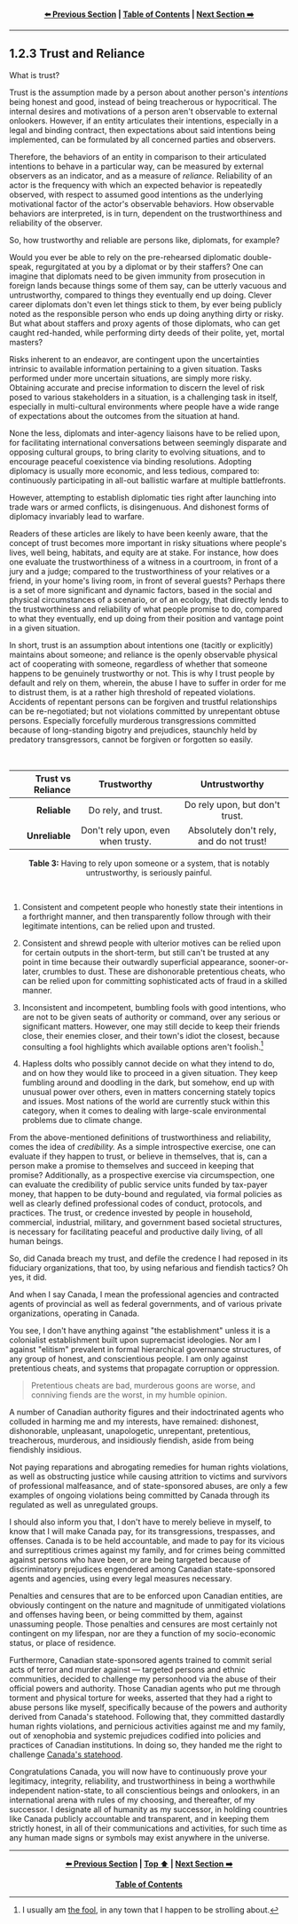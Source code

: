 <div align="center">
  
  **[:arrow_left: Previous Section][Prev] | [Table of Contents][TOC] | [Next Section :arrow_right:][Next]**
  
</div>

---

## 1.2.3 Trust and Reliance 

What is trust? 

Trust is the assumption made by a person about another person's *intentions* being honest and good, instead of being treacherous or hypocritical. The internal desires and motivations of a person aren't observable to external onlookers. However, if an entity articulates their intentions, especially in a legal and binding contract, then expectations about said intentions being implemented, can be formulated by all concerned parties and observers. 

Therefore, the behaviors of an entity in comparison to their articulated intentions to behave in a particular way, can be measured by external observers as an indicator, and as a measure of *reliance.* Reliability of an actor is the frequency with which an expected behavior is repeatedly observed, with respect to assumed good intentions as the underlying motivational factor of the actor's observable behaviors. How observable behaviors are interpreted, is in turn, dependent on the trustworthiness and reliability of the observer. 

So, how trustworthy and reliable are persons like, diplomats, for example? 

Would you ever be able to rely on the pre-rehearsed diplomatic double-speak, regurgitated at you by a diplomat or by their staffers? One can imagine that diplomats need to be given immunity from prosecution in foreign lands because things some of them say, can be utterly vacuous and untrustworthy, compared to things they eventually end up doing. Clever career diplomats don't even let things stick to them, by ever being publicly noted as the responsible person who ends up doing anything dirty or risky. But what about staffers and proxy agents of those diplomats, who can get caught red-handed, while performing dirty deeds of their polite, yet, mortal masters? 

Risks inherent to an endeavor, are contingent upon the uncertainties intrinsic to available information pertaining to a given situation. Tasks performed under more uncertain situations, are simply more risky. Obtaining accurate and precise information to discern the level of risk posed to various stakeholders in a situation, is a challenging task in itself, especially in multi-cultural environments where people have a wide range of expectations about the outcomes from the situation at hand. 

None the less, diplomats and inter-agency liaisons have to be relied upon, for facilitating international conversations between seemingly disparate and opposing cultural groups, to bring clarity to evolving situations, and to encourage peaceful coexistence via binding resolutions. Adopting diplomacy is usually more economic, and less tedious, compared to: continuously participating in all-out ballistic warfare at multiple battlefronts. 

However, attempting to establish diplomatic ties right after launching into trade wars or armed conflicts, is disingenuous. And dishonest forms of diplomacy invariably lead to warfare. 

Readers of these articles are likely to have been keenly aware, that the concept of trust becomes more important in risky situations where people's lives, well being, habitats, and equity are at stake. For instance, how does one evaluate the trustworthiness of a witness in a courtroom, in front of a jury and a judge; compared to the trustworthiness of your relatives or a friend, in your home's living room, in front of several guests? Perhaps there is a set of more significant and dynamic factors, based in the social and physical circumstances of a scenario, or of an ecology, that directly lends to the trustworthiness and reliability of what people promise to do, compared to what they eventually, end up doing from their position and vantage point in a given situation. 

In short, trust is an assumption about intentions one (tacitly or explicitly) maintains about someone; and reliance is the openly observable physical act of cooperating with someone, regardless of whether that someone happens to be genuinely trustworthy or not. This is why I trust people by default and rely on them, wherein, the abuse I have to suffer in order for me to distrust them, is at a rather high threshold of repeated violations. Accidents of repentant persons can be forgiven and trustful relationships can be re-negotiated; but not violations committed by unrepentant obtuse persons. Especially forcefully murderous transgressions committed because of long-standing bigotry and prejudices, staunchly held by predatory transgressors, cannot be forgiven or forgotten so easily. 

<br>
<div align="center">

|Trust vs Reliance | Trustworthy | Untrustworthy |
|---: | :---: | :---: |
| **Reliable** | Do rely, and trust. | Do rely upon, but don't trust. |
| **Unreliable** | Don't rely upon, even when trusty. | Absolutely don't rely, and do not trust! |

<b>Table 3:</b> Having to rely upon someone or a system, that is notably untrustworthy, is seriously painful. 
</div>
<br>

1. Consistent and competent people who honestly state their intentions in a forthright manner, and then transparently follow through with their legitimate intentions, can be relied upon and trusted. 

1. Consistent and shrewd people with ulterior motives can be relied upon for certain outputs in the short-term, but still can't be trusted at any point in time because their outwardly superficial appearance, sooner-or-later, crumbles to dust. These are dishonorable pretentious cheats, who can be relied upon for committing sophisticated acts of fraud in a skilled manner. 

1. Inconsistent and incompetent, bumbling fools with good intentions, who are not to be given seats of authority or command, over any serious or significant matters. However, one may still decide to keep their friends close, their enemies closer, and their town's idiot the closest, because consulting a fool highlights which available options aren't foolish.[^1] 

1. Hapless dolts who possibly cannot decide on what they intend to do, and on how they would like to proceed in a given situation. They keep fumbling around and doodling in the dark, but somehow, end up with unusual power over others, even in matters concerning stately topics and issues. Most nations of the world are currently stuck within this category, when it comes to dealing with large-scale environmental problems due to climate change. 

From the above-mentioned definitions of trustworthiness and reliability, comes the idea of *credibility.* As a simple introspective exercise, one can evaluate if they happen to trust, or believe in themselves, that is, can a person make a promise to themselves and succeed in keeping that promise? Additionally, as a prospective exercise via circumspection, one can evaluate the credibility of public service units funded by tax-payer money, that happen to be duty-bound and regulated, via formal policies as well as clearly defined professional codes of conduct, protocols, and practices. The trust, or credence invested by people in household, commercial, industrial, military, and government based societal structures, is necessary for facilitating peaceful and productive daily living, of all human beings. 

So, did Canada breach my trust, and defile the credence I had reposed in its fiduciary organizations, that too, by using nefarious and fiendish tactics? Oh yes, it did. 

And when I say Canada, I mean the professional agencies and contracted agents of provincial as well as federal governments, and of various private organizations, operating in Canada. 

You see, I don't have anything against "the establishment" unless it is a colonialist establishment built upon supremacist ideologies. Nor am I against "elitism" prevalent in formal hierarchical governance structures, of any group of honest, and conscientious people. I am only against pretentious cheats, and systems that propagate corruption or oppression. 

>Pretentious cheats are bad, murderous goons are worse, and conniving fiends are the worst, in my humble opinion. 

A number of Canadian authority figures and their indoctrinated agents who colluded in harming me and my interests, have remained: dishonest, dishonorable, unpleasant, unapologetic, unrepentant, pretentious, treacherous, murderous, and insidiously fiendish, aside from being fiendishly insidious. 

Not paying reparations and abrogating remedies for human rights violations, as well as obstructing justice while causing attrition to victims and survivors of professional malfeasance, and of state-sponsored abuses, are only a few examples of ongoing violations being committed by Canada through its regulated as well as unregulated groups. 

I should also inform you that, I don't have to merely believe in myself, to know that I will make Canada pay, for its transgressions, trespasses, and offenses. Canada is to be held accountable, and made to pay for its vicious and surreptitious crimes against my family, and for crimes being committed against persons who have been, or are being targeted because of discriminatory prejudices engendered among Canadian state-sponsored agents and agencies, using every legal measures necessary. 

Penalties and censures that are to be enforced upon Canadian entities, are obviously contingent on the nature and magnitude of unmitigated violations and offenses having been, or being committed by them, against unassuming people. Those penalties and censures are most certainly not contingent on my lifespan, nor are they a function of my socio-economic status, or place of residence. 

Furthermore, Canadian state-sponsored agents trained to commit serial acts of terror and murder against — targeted persons and ethnic communities, decided to challenge my personhood via the abuse of their official powers and authority. Those Canadian agents who put me through torment and physical torture for weeks, asserted that they had a right to abuse persons like myself, specifically because of the powers and authority derived from Canada's statehood. Following that, they committed dastardly human rights violations, and pernicious activities against me and my family, out of xenophobia and systemic prejudices codified into policies and practices of Canadian institutions. In doing so, they handed me the right to challenge [Canada's statehood](./0A.md#canadian-sovereignty-question-mark). 

Congratulations Canada, you will now have to continuously prove your legitimacy, integrity, reliability, and trustworthiness in being a worthwhile independent nation-state, to all conscientious beings and onlookers, in an international arena with rules of my choosing, and thereafter, of my successor. I designate all of humanity as my successor, in holding countries like Canada publicly accountable and transparent, and in keeping them strictly honest, in all of their communications and activities, for such time as any human made signs or symbols may exist anywhere in the universe. 

---

<div align="center">
  
  **[:arrow_left: Previous Section][Prev] | [Top :arrow_up:][Top] | [Next Section :arrow_right:][Next]** 
  
  **[Table of Contents][TOC]**

  [Prev]: ./01-02-02.md 
  [Top]: ./01-02-03.md#123-trust-and-reliance 
  [Next]: ./01-02-04.md 
  [TOC]: ../README.md#table-of-contents 
  
</div>

[^1]: I usually am [the fool](https://upload.wikimedia.org/wikipedia/commons/9/90/RWS_Tarot_00_Fool.jpg), in any town that I happen to be strolling about. 